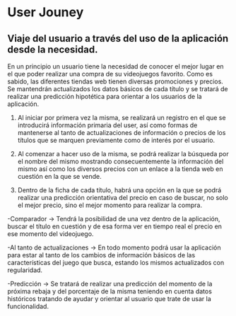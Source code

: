 # User Jouney

## Viaje del usuario a través del uso de la aplicación desde la necesidad.

En un principio un usuario tiene la necesidad de conocer el mejor lugar en el que poder realizar una compra de su videojuegos favorito. Como es sabido, las diferentes tiendas web tienen diversas promociones y precios. Se mantendrán actualizados los datos básicos de cada título y se tratará de realizar una predicción hipotética para orientar a los usuarios de la aplicación.

1. Al iniciar por primera vez la misma, se realizará un registro en el que se introducirá información primaria del user, así como formas de mantenerse al tanto de actualizaciones de información o precios de los títulos que se marquen previamente como de interés por el usuario.

2. Al comenzar a hacer uso de la misma, se podrá realizar la búsqueda por el nombre del mismo mostrando consecuentemente la información del mismo así como los diversos precios con un enlace a la tienda web en cuestión en la que se vende.

3. Dentro de la ficha de cada título, habrá una opción en la que se podrá realizar una predicción orientativa del precio en caso de buscar, no solo el mejor precio, sino el mejor momento para realizar la compra.

-Comparador -> Tendrá la posibilidad de una vez dentro de la aplicación, buscar el título en cuestión y de esa forma ver en tiempo real el precio en ese momento del videojuego.

-Al tanto de actualizaciones -> En todo momento podrá usar la aplicación para estar al tanto de los cambios de información básicos de las características del juego que busca, estando los mismos actualizados con regularidad.

-Predicción -> Se tratará de realizar una predicción del momento de la próxima rebaja y del porcentaje de la misma teniendo en cuenta datos históricos tratando de ayudar y orientar al usuario que trate de usar la funcionalidad.
